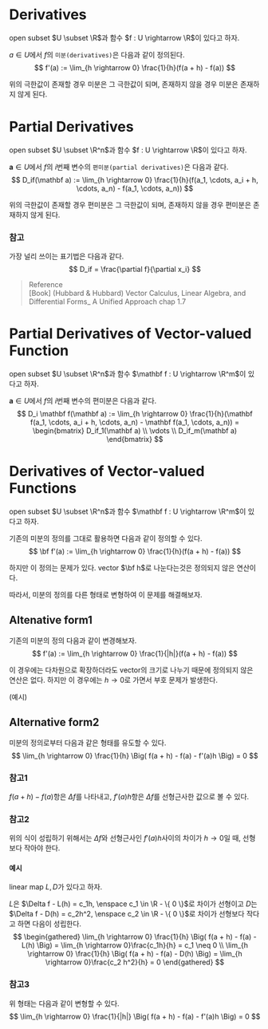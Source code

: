 # Derivatives
open subset $U \subset \R$과 함수 $f : U \rightarrow \R$이 있다고 하자.

$a \in U$에서 $f$의 `미분(derivatives)`은 다음과 같이 정의된다.
$$ f'(a) := \lim_{h \rightarrow 0} \frac{1}{h}(f(a + h) - f(a)) $$

위의 극한값이 존재할 경우 미분은 그 극한값이 되며, 존재하지 않을 경우 미분은 존재하지 않게 된다.

# Partial Derivatives
open subset $U \subset \R^n$과 함수 $f : U \rightarrow \R$이 있다고 하자.

$\mathbf a \in U$에서 $f$의 $i$번째 변수의 `편미분(partial derivatives)`은 다음과 같다.
$$ D_if(\mathbf a) := \lim_{h \rightarrow 0} \frac{1}{h}(f(a_1, \cdots, a_i + h, \cdots, a_n) - f(a_1, \cdots, a_n)) $$

위의 극한값이 존재할 경우 편미분은 그 극한값이 되며, 존재하지 않을 경우 편미분은 존재하지 않게 된다.

### 참고
가장 널리 쓰이는 표기법은 다음과 같다.
$$ D_if = \frac{\partial f}{\partial x_i} $$

> Reference  
> [Book] (Hubbard & Hubbard) Vector Calculus, Linear Algebra, and Differential Forms_ A Unified Approach chap 1.7

# Partial Derivatives of Vector-valued Function
open subset $U \subset \R^n$과 함수 $\mathbf f : U \rightarrow \R^m$이 있다고 하자.

$\mathbf a \in U$에서 $f$의 $i$번째 변수의 편미분은 다음과 같다.
$$ D_i \mathbf f(\mathbf a) := \lim_{h \rightarrow 0} \frac{1}{h}(\mathbf f(a_1, \cdots, a_i + h, \cdots, a_n) - \mathbf f(a_1, \cdots, a_n)) = \begin{bmatrix} D_if_1(\mathbf a) \\ \vdots \\ D_if_m(\mathbf a) \end{bmatrix} $$ 

# Derivatives of Vector-valued Functions
open subset $U \subset \R^n$과 함수 $\mathbf f : U \rightarrow \R^m$이 있다고 하자.

기존의 미분의 정의를 그대로 활용하면 다음과 같이 정의할 수 있다.
$$ \bf f'(a) := \lim_{h \rightarrow 0} \frac{1}{h}(f(a + h) - f(a)) $$

하지만 이 정의는 문제가 있다. vector $\bf h$로 나눈다는것은 정의되지 않은 연산이다.

따라서, 미분의 정의를 다른 형태로 변형하여 이 문제를 해결해보자.

## Altenative form1
기존의 미분의 정의 다음과 같이 변경해보자.
$$ f'(a) := \lim_{h \rightarrow 0} \frac{1}{|h|}(f(a + h) - f(a)) $$

이 경우에는 다차원으로 확장하더라도 vector의 크기로 나누기 때문에 정의되지 않은 연산은 없다. 하지만 이 경우에는 $h \rightarrow 0$로 가면서 부호 문제가 발생한다.

(예시)

## Alternative form2
미분의 정의로부터 다음과 같은 형태를 유도할 수 있다.
$$ \lim_{h \rightarrow 0} \frac{1}{h} \Big( f(a + h) - f(a) - f'(a)h \Big) = 0 $$

### 참고1
$f(a + h) - f(a)$항은 $\Delta f$를 나타내고, $f'(a)h$항은 $\Delta f$를 선형근사한 값으로 볼 수 있다.

### 참고2
위의 식이 성립하기 위해서는 $\Delta f$와 선형근사인 $f'(a)h$사이의 차이가 $h \rightarrow 0$일 때, 선형보다 작아야 한다.

#### 예시
linear map $L,D$가 있다고 하자.

$L$은 $\Delta f - L(h) = c_1h, \enspace c_1 \in \R - \{ 0 \}$로 차이가 선형이고 $D$는 $\Delta f - D(h) = c_2h^2, \enspace c_2 \in \R - \{ 0 \}$로 차이가 선형보다 작다고 하면 다음이 성립한다.
$$ \begin{gathered} \lim_{h \rightarrow 0} \frac{1}{h} \Big( f(a + h) - f(a) - L(h) \Big) = \lim_{h \rightarrow 0}\frac{c_1h}{h} = c_1 \neq 0 \\ \lim_{h \rightarrow 0} \frac{1}{h} \Big( f(a + h) - f(a) - D(h) \Big) = \lim_{h \rightarrow 0}\frac{c_2 h^2}{h} = 0 \end{gathered} $$

### 참고3
위 형태는 다음과 같이 변형할 수 있다.
$$ \lim_{h \rightarrow 0} \frac{1}{|h|} \Big( f(a + h) - f(a) - f'(a)h \Big) = 0 $$
